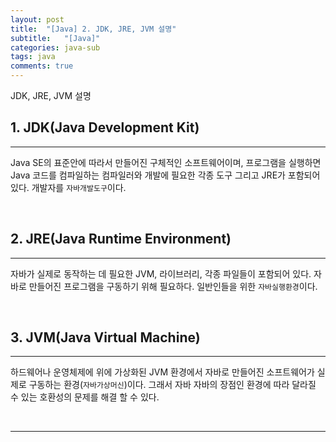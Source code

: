 ```yaml
---
layout: post
title:  "[Java] 2. JDK, JRE, JVM 설명"
subtitle:   "[Java]"
categories: java-sub
tags: java
comments: true
---
```


JDK, JRE, JVM 설명


## 1. JDK(Java Development Kit)
---

Java SE의 표준안에 따라서 만들어진 구체적인 소프트웨어이며,  프로그램을 실행하면 Java 코드를 컴파일하는 컴파일러와 개발에 필요한 각종 도구 그리고 JRE가 포함되어 있다. 개발자를 `자바개발도구`이다.

<br>


## 2. JRE(Java Runtime Environment) 
---

자바가 실제로 동작하는 데 필요한 JVM, 라이브러리, 각종 파일들이 포함되어 있다. 자바로 만들어진 프로그램을 구동하기 위해 필요하다. 일반인들을 위한 `자바실행환경`이다.

<br>


## 3. JVM(Java Virtual Machine)
---

하드웨어나 운영체제에 위에 가상화된 JVM 환경에서 자바로 만들어진 소프트웨어가 실제로 구동하는 환경(`자바가상머신`)이다. 그래서 자바 자바의 장점인 환경에 따라 달라질 수 있는 호환성의 문제를 해결 할 수 있다.


<br>

---

